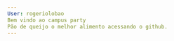 ```yaml
---
User: rogeriolobao
Bem vindo ao campus party
Pão de queijo o melhor alimento acessando o github.
---
```

